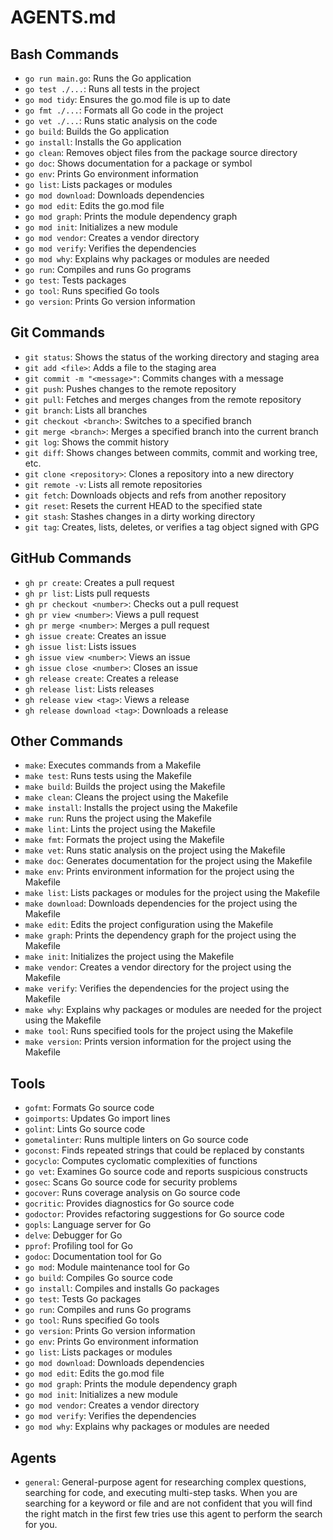 # AGENTS.md

## Bash Commands

- `go run main.go`: Runs the Go application
- `go test ./...`: Runs all tests in the project
- `go mod tidy`: Ensures the go.mod file is up to date
- `go fmt ./...`: Formats all Go code in the project
- `go vet ./...`: Runs static analysis on the code
- `go build`: Builds the Go application
- `go install`: Installs the Go application
- `go clean`: Removes object files from the package source directory
- `go doc`: Shows documentation for a package or symbol
- `go env`: Prints Go environment information
- `go list`: Lists packages or modules
- `go mod download`: Downloads dependencies
- `go mod edit`: Edits the go.mod file
- `go mod graph`: Prints the module dependency graph
- `go mod init`: Initializes a new module
- `go mod vendor`: Creates a vendor directory
- `go mod verify`: Verifies the dependencies
- `go mod why`: Explains why packages or modules are needed
- `go run`: Compiles and runs Go programs
- `go test`: Tests packages
- `go tool`: Runs specified Go tools
- `go version`: Prints Go version information

## Git Commands

- `git status`: Shows the status of the working directory and staging area
- `git add <file>`: Adds a file to the staging area
- `git commit -m "<message>"`: Commits changes with a message
- `git push`: Pushes changes to the remote repository
- `git pull`: Fetches and merges changes from the remote repository
- `git branch`: Lists all branches
- `git checkout <branch>`: Switches to a specified branch
- `git merge <branch>`: Merges a specified branch into the current branch
- `git log`: Shows the commit history
- `git diff`: Shows changes between commits, commit and working tree, etc.
- `git clone <repository>`: Clones a repository into a new directory
- `git remote -v`: Lists all remote repositories
- `git fetch`: Downloads objects and refs from another repository
- `git reset`: Resets the current HEAD to the specified state
- `git stash`: Stashes changes in a dirty working directory
- `git tag`: Creates, lists, deletes, or verifies a tag object signed with GPG

## GitHub Commands

- `gh pr create`: Creates a pull request
- `gh pr list`: Lists pull requests
- `gh pr checkout <number>`: Checks out a pull request
- `gh pr view <number>`: Views a pull request
- `gh pr merge <number>`: Merges a pull request
- `gh issue create`: Creates an issue
- `gh issue list`: Lists issues
- `gh issue view <number>`: Views an issue
- `gh issue close <number>`: Closes an issue
- `gh release create`: Creates a release
- `gh release list`: Lists releases
- `gh release view <tag>`: Views a release
- `gh release download <tag>`: Downloads a release

## Other Commands

- `make`: Executes commands from a Makefile
- `make test`: Runs tests using the Makefile
- `make build`: Builds the project using the Makefile
- `make clean`: Cleans the project using the Makefile
- `make install`: Installs the project using the Makefile
- `make run`: Runs the project using the Makefile
- `make lint`: Lints the project using the Makefile
- `make fmt`: Formats the project using the Makefile
- `make vet`: Runs static analysis on the project using the Makefile
- `make doc`: Generates documentation for the project using the Makefile
- `make env`: Prints environment information for the project using the Makefile
- `make list`: Lists packages or modules for the project using the Makefile
- `make download`: Downloads dependencies for the project using the Makefile
- `make edit`: Edits the project configuration using the Makefile
- `make graph`: Prints the dependency graph for the project using the Makefile
- `make init`: Initializes the project using the Makefile
- `make vendor`: Creates a vendor directory for the project using the Makefile
- `make verify`: Verifies the dependencies for the project using the Makefile
- `make why`: Explains why packages or modules are needed for the project using the Makefile
- `make tool`: Runs specified tools for the project using the Makefile
- `make version`: Prints version information for the project using the Makefile

## Tools

- `gofmt`: Formats Go source code
- `goimports`: Updates Go import lines
- `golint`: Lints Go source code
- `gometalinter`: Runs multiple linters on Go source code
- `goconst`: Finds repeated strings that could be replaced by constants
- `gocyclo`: Computes cyclomatic complexities of functions
- `go vet`: Examines Go source code and reports suspicious constructs
- `gosec`: Scans Go source code for security problems
- `gocover`: Runs coverage analysis on Go source code
- `gocritic`: Provides diagnostics for Go source code
- `godoctor`: Provides refactoring suggestions for Go source code
- `gopls`: Language server for Go
- `delve`: Debugger for Go
- `pprof`: Profiling tool for Go
- `godoc`: Documentation tool for Go
- `go mod`: Module maintenance tool for Go
- `go build`: Compiles Go source code
- `go install`: Compiles and installs Go packages
- `go test`: Tests Go packages
- `go run`: Compiles and runs Go programs
- `go tool`: Runs specified Go tools
- `go version`: Prints Go version information
- `go env`: Prints Go environment information
- `go list`: Lists packages or modules
- `go mod download`: Downloads dependencies
- `go mod edit`: Edits the go.mod file
- `go mod graph`: Prints the module dependency graph
- `go mod init`: Initializes a new module
- `go mod vendor`: Creates a vendor directory
- `go mod verify`: Verifies the dependencies
- `go mod why`: Explains why packages or modules are needed

## Agents

- `general`: General-purpose agent for researching complex questions, searching for code, and executing multi-step tasks. When you are searching for a keyword or file and are not confident that you will find the right match in the first few tries use this agent to perform the search for you.
